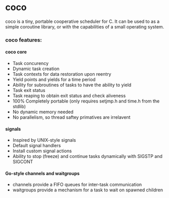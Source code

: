 # coco
coco is a tiny, portable cooperative scheduler for C. It can be used to as a simple coroutine library, or with the capabilities of a small operating system.

### coco features:
#### coco core
- Task concurency
- Dynamic task creation
- Task contexts for data restoration upon reentry
- Yield points and yields for a time period
- Ability for subroutines of tasks to have the ability to yield
- Task exit status
- Task reaping to obtain exit status and check aliveness
- 100% Completely portable (only requires setjmp.h and time.h from the stdlib)
- No dynamic memory needed
- No parallelism, so thread saftey primatives are irrelavent
#### signals
- Inspired by UNIX-style signals
- Default signal handlers
- Install custom signal actions
- Ability to stop (freeze) and continue tasks dynamically with SIGSTP and SIGCONT
#### Go-style channels and waitgroups
- channels provide a FIFO queues for inter-task communication
- waitgroups provide a mechanism for a task to wait on spawned children
